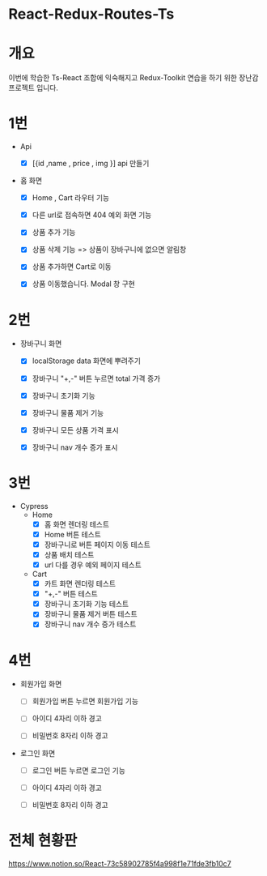 # React-Redux-Routes-Ts

# 개요
이번에 학습한 Ts-React 조합에 익숙해지고 Redux-Toolkit 연습을 하기 위한 장난감 프로젝트 입니다.

# 1번 

- Api
  - [x]  [{id ,name , price , img }] api 만들기 
  


- 홈 화면
    - [x] Home , Cart 라우터 기능
    - [x] 다른 url로 접속하면 404 예외 화면 기능
    - [x] 상품 추가 기능 
    - [x] 상품 삭제 기능 => 상품이 장바구니에 없으면 알림창
    - [x] 상품 추가하면 Cart로 이동
    - [x] 상품 이동했습니다. Modal 창 구현


# 2번
 
- 장바구니 화면
    - [x] localStorage data 화면에 뿌려주기
    - [x] 장바구니 "+,-" 버튼 누르면 total 가격 증가
    - [x] 장바구니 초기화 기능
    - [x] 장바구니 물품 제거 기능
    - [x] 장바구니 모든 상품 가격 표시
    - [x] 장바구니 nav 개수 증가 표시 



# 3번
- Cypress
  - Home
    - [x] 홈 화면 렌더링 테스트
    - [x] Home 버튼 테스트
    - [x] 장바구니로 버튼 페이지 이동 테스트
    - [x] 상품 배치 테스트
    - [x] url 다를 경우 예외 페이지 테스트

  - Cart
    - [x] 카트 화면 렌더링 테스트
    - [x] "+,-" 버튼 테스트
    - [x] 장바구니 초기화 기능 테스트
    - [x] 장바구니 물품 제거 버튼 테스트
    - [x] 장바구니 nav 개수 증가 테스트

# 4번

- 회원가입 화면
  - [ ] 회원가입 버튼 누르면 회원가입 기능 
  - [ ] 아이디 4자리 이하 경고
  - [ ] 비밀번호 8자리 이하 경고



- 로그인 화면
  - [ ] 로그인 버튼 누르면 로그인 기능
  - [ ] 아이디 4자리 이하 경고
  - [ ] 비밀번호 8자리 이하 경고
  


    


# 전체 현황판
https://www.notion.so/React-73c58902785f4a998f1e71fde3fb10c7